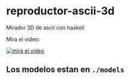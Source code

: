 # reproductor-ascii-3d

Mirador 3D de ascii con haskell

Mira el video:

[![mira el video](https://imgur.com/vYFpcHv)](https://asciinema.org/a/ICrnKH5Xguwk9UHXUVbCXIIvQ)

## Los modelos estan en `./models`